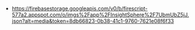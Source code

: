 - https://firebasestorage.googleapis.com/v0/b/firescript-577a2.appspot.com/o/imgs%2Fapp%2FInsightSphere%2F7UbmUbZ5jJ.json?alt=media&token=8db66823-0b38-41c1-9760-7621e08f6f33
